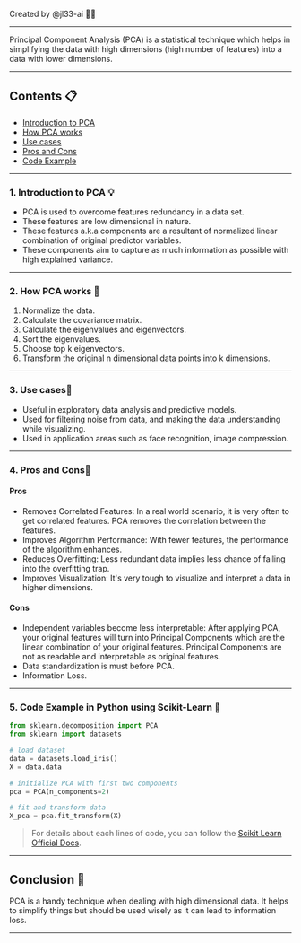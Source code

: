 Created by @jl33-ai 👦🏻

---

Principal Component Analysis (PCA) is a statistical technique which helps in simplifying the data with high dimensions (high number of features) into a data with lower dimensions.

---

## Contents 📋
- [Introduction to PCA](#introduction)
- [How PCA works](#working)
- [Use cases](#use-cases)
- [Pros and Cons](#pros-cons)
- [Code Example](#code-example)

---

### <a name="introduction"></a>1. Introduction to PCA 💡
- PCA is used to overcome features redundancy in a data set.
- These features are low dimensional in nature.
- These features a.k.a components are a resultant of normalized linear combination of original predictor variables.
- These components aim to capture as much information as possible with high explained variance.

---

### <a name="working"></a>2. How PCA works 💼
1. Normalize the data.
2. Calculate the covariance matrix.
3. Calculate the eigenvalues and eigenvectors.
4. Sort the eigenvalues.
5. Choose top k eigenvectors.
6. Transform the original n dimensional data points into k dimensions.

---

### <a name="use-cases"></a>3. Use cases🎯
- Useful in exploratory data analysis and predictive models.
- Used for filtering noise from data, and making the data understanding while visualizing.
- Used in application areas such as face recognition, image compression.

---

### <a name="pros-cons"></a>4. Pros and Cons📝
#### Pros
- Removes Correlated Features: In a real world scenario, it is very often to get correlated features. PCA removes the correlation between the features.
- Improves Algorithm Performance: With fewer features, the performance of the algorithm enhances.
- Reduces Overfitting: Less redundant data implies less chance of falling into the overfitting trap.
- Improves Visualization: It's very tough to visualize and interpret a data in higher dimensions.

#### Cons
- Independent variables become less interpretable: After applying PCA, your original features will turn into Principal Components which are the linear combination of your original features. Principal Components are not as readable and interpretable as original features.
- Data standardization is must before PCA.
- Information Loss.

---

### <a name="code-example"></a>5. Code Example in Python using Scikit-Learn 🐍
```python
from sklearn.decomposition import PCA
from sklearn import datasets

# load dataset
data = datasets.load_iris()
X = data.data

# initialize PCA with first two components
pca = PCA(n_components=2)

# fit and transform data
X_pca = pca.fit_transform(X)
```

> For details about each lines of code, you can follow the [Scikit Learn Official Docs](https://scikit-learn.org/stable/modules/generated/sklearn.decomposition.PCA.html).

---

## Conclusion 🏁
PCA is a handy technique when dealing with high dimensional data. It helps to simplify things but should be used wisely as it can lead to information loss.

---
